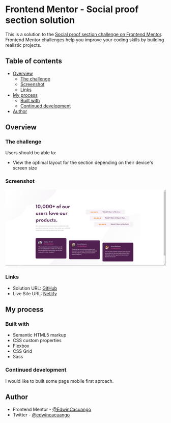 # Frontend Mentor - Social proof section solution

This is a solution to the [Social proof section challenge on Frontend Mentor](https://www.frontendmentor.io/challenges/social-proof-section-6e0qTv_bA). Frontend Mentor challenges help you improve your coding skills by building realistic projects. 

## Table of contents

- [Overview](#overview)
  - [The challenge](#the-challenge)
  - [Screenshot](#screenshot)
  - [Links](#links)
- [My process](#my-process)
  - [Built with](#built-with)
  - [Continued development](#continued-development)
- [Author](#author)

## Overview

### The challenge

Users should be able to:

- View the optimal layout for the section depending on their device's screen size

### Screenshot

![](./design/my-design.png)

### Links

- Solution URL: [GitHub](https://github.com/EdwinCacuango/social-proof)
- Live Site URL: [Netlify](https://silly-heisenberg-d5128e.netlify.app/)

## My process

### Built with

- Semantic HTML5 markup
- CSS custom properties
- Flexbox
- CSS Grid
- Sass

### Continued development

I would like to built some page mobile first aproach. 

## Author

- Frontend Mentor - [@EdwinCacuango](https://www.frontendmentor.io/profile/EdwinCacuango)
- Twitter - [@edwincacuango](https://twitter.com/edwincacuango)

